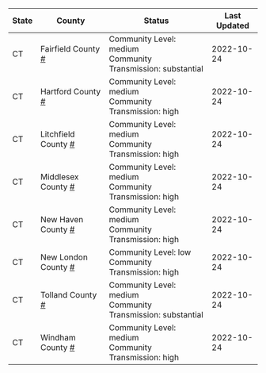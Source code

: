 State | County | Status | Last Updated
--- | --- | --- | --- 
CT | Fairfield County <a href="#fairfield_county">#</a> | <a name="fairfield_county"></a>Community Level: medium<br/>Community Transmission: substantial | 2022-10-24
CT | Hartford County <a href="#hartford_county">#</a> | <a name="hartford_county"></a>Community Level: medium<br/>Community Transmission: high | 2022-10-24
CT | Litchfield County <a href="#litchfield_county">#</a> | <a name="litchfield_county"></a>Community Level: medium<br/>Community Transmission: high | 2022-10-24
CT | Middlesex County <a href="#middlesex_county">#</a> | <a name="middlesex_county"></a>Community Level: medium<br/>Community Transmission: high | 2022-10-24
CT | New Haven County <a href="#new_haven_county">#</a> | <a name="new_haven_county"></a>Community Level: medium<br/>Community Transmission: high | 2022-10-24
CT | New London County <a href="#new_london_county">#</a> | <a name="new_london_county"></a>Community Level: low<br/>Community Transmission: high | 2022-10-24
CT | Tolland County <a href="#tolland_county">#</a> | <a name="tolland_county"></a>Community Level: medium<br/>Community Transmission: substantial | 2022-10-24
CT | Windham County <a href="#windham_county">#</a> | <a name="windham_county"></a>Community Level: medium<br/>Community Transmission: high | 2022-10-24
